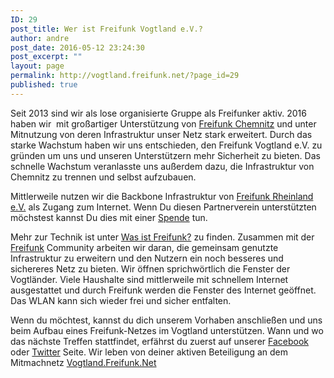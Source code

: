 ```yaml
---
ID: 29
post_title: Wer ist Freifunk Vogtland e.V.?
author: andre
post_date: 2016-05-12 23:24:30
post_excerpt: ""
layout: page
permalink: http://vogtland.freifunk.net/?page_id=29
published: true
---
```

Seit 2013 sind wir als lose or­ga­ni­sier­te Grup­pe als Frei­fun­ker ak­tiv. 2016 haben wir  mit großartiger Unterstützung von <a href="https://www.chemnitz.freifunk.net/">Freifunk Chemnitz</a> und unter Mitnutzung von deren Infrastruktur unser Netz stark erweitert. Durch das starke Wachstum haben wir uns entschieden, den Freifunk Vogtland e.V. zu gründen um uns und unseren Unterstützern mehr Sicherheit zu bieten. Das schnelle Wachstum veranlasste uns außerdem dazu, die Infrastruktur von Chemnitz zu trennen und selbst aufzubauen.

Mittlerweile nutzen wir die Backbone In­fra­struk­tur von <a href="https://www.freifunk-rheinland.net/">Frei­funk Rheinland e.V.</a> als Zugang zum Internet. Wenn Du diesen Partnerverein unterstützten möchstest kannst Du dies mit einer <a href="https://www.betterplace.org/de/organisations/15037-freifunk-rheinland-e-v">Spende</a> tun.

Mehr zur Technik ist unter <a href="http://vogtland.freifunk.net/?page_id=20">Was ist Freifunk?</a> zu finden. Zusammen mit der <a href="https://freifunk.net/">Freifunk</a> Community ar­bei­ten wir daran, die gemeinsam genutzte Infrastruktur zu erweitern und den Nutzern ein noch besseres und sichereres Netz zu bieten. Wir öffnen sprichwörtlich die Fenster der Vogtländer. Viele Haushalte sind mittlerweile mit schnellem Internet ausgestattet und durch Freifunk werden die Fenster des Internet geöffnet. Das WLAN kann sich wieder frei und sicher entfalten.

Wenn du möch­test, kannst du dich un­se­rem Vor­ha­ben an­schlie­ßen und uns beim Auf­bau ei­nes Frei­funk-Net­zes im Vogtland un­ter­stüt­zen. Wann und wo das nächste Treffen stattfindet, erfährst du zuerst auf unserer <a href="https://www.facebook.com/vogtland.freifunk.net" target="_blank">Facebook</a> oder <a href="https://twitter.com/FreifunkV" target="_blank">Twitter</a> Seite. Wir leben von deiner aktiven Beteiligung an dem Mitmachnetz <a href="http://vogtland.freifunk.net/">Vogtland.Freifunk.Net</a>